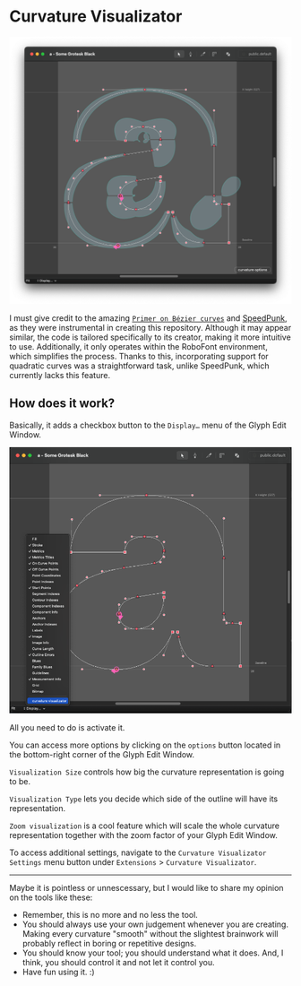 # Curvature Visualizator

![curvature](image/curvature.png)

I must give credit to the amazing  [`Primer on Bézier curves`](https://pomax.github.io/bezierinfo/) and [SpeedPunk](https://github.com/yanone/speedpunk), as they were instrumental in creating this repository. Although it may appear similar, the code is tailored specifically to its creator, making it more intuitive to use. Additionally, it only operates within the RoboFont environment, which simplifies the process. Thanks to this, incorporating support for quadratic curves was a straightforward task, unlike SpeedPunk, which currently lacks this feature.



## How does it work?

Basically, it adds a checkbox button to the `Display…` menu of the Glyph Edit Window.

![menu_item](image/menu_item.png)

All you need to do is activate it.

You can access more options by clicking on the `options` button located in the bottom-right corner of the Glyph Edit Window.

`Visualization Size` controls how big the curvature representation is going to be.

`Visualization Type` lets you decide which side of the outline will have its representation.

`Zoom visualization` is a cool feature which will scale the whole curvature representation together with the zoom factor of your Glyph Edit Window.

To access additional settings, navigate to the `Curvature Visualizator Settings` menu button under `Extensions` > `Curvature Visualizator`.



---

Maybe it is pointless or unnescessary, but I would like to share my opinion on the tools like these:
- Remember, this is no more and no less the tool.
- You should always use your own judgement whenever you are creating. Making every curvature "smooth" without the slightest brainwork will probably reflect in boring or repetitive designs.
- You should know your tool; you should understand what it does. And, I think, you should control it and not let it control you.
- Have fun using it. :)
